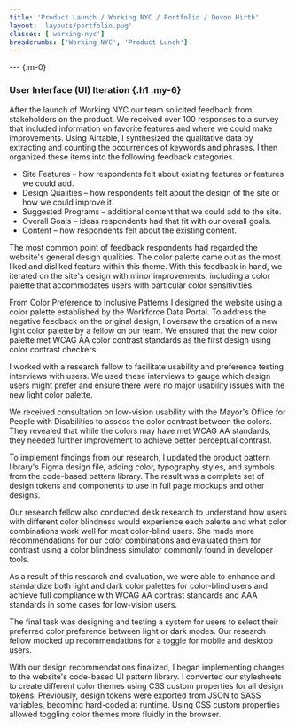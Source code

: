 ```yaml
---
title: 'Product Launch / Working NYC / Portfolio / Devon Hirth'
layout: 'layouts/portfolio.pug'
classes: ['working-nyc']
breadcrumbs: ['Working NYC', 'Product Lunch']
---
```


--- {.m-0}

### User Interface (UI) Iteration {.h1 .my-6}

After the launch of Working NYC our team solicited feedback from stakeholders on the product. We received over 100 responses to a survey that included information on favorite features and where we could make improvements. Using Airtable, I synthesized the qualitative data by extracting and counting the occurrences of keywords and phrases. I then organized these items into the following feedback categories.

* Site Features – how respondents felt about existing features or features we could add.
* Design Qualities – how respondents felt about the design of the site or how we could improve it.
* Suggested Programs – additional content that we could add to the site.
* Overall Goals – ideas respondents had that fit with our overall goals.
* Content – how respondents felt about the existing content.

The most common point of feedback respondents had regarded the website's general design qualities. The color palette came out as the most liked and disliked feature within this theme. With this feedback in hand, we iterated on the site's design with minor improvements, including a color palette that accommodates users with particular color sensitivities.

From Color Preference to Inclusive Patterns
I designed the website using a color palette established by the Workforce Data Portal. To address the negative feedback on the original design, I oversaw the creation of a new light color palette by a fellow on our team. We ensured that the new color palette met WCAG AA color contrast standards as the first design using color contrast checkers.

I worked with a research fellow to facilitate usability and preference testing interviews with users. We used these interviews to gauge which design users might prefer and ensure there were no major usability issues with the new light color palette.

We received consultation on low-vision usability with the Mayor's Office for People with Disabilities to assess the color contrast between the colors. They revealed that while the colors may have met WCAG AA standards, they needed further improvement to achieve better perceptual contrast.

To implement findings from our research, I updated the product pattern library's Figma design file, adding color, typography styles, and symbols from the code-based pattern library. The result was a complete set of design tokens and components to use in full page mockups and other designs.

Our research fellow also conducted desk research to understand how users with different color blindness would experience each palette and what color combinations work well for most color-blind users. She made more recommendations for our color combinations and evaluated them for contrast using a color blindness simulator commonly found in developer tools.

As a result of this research and evaluation, we were able to enhance and standardize both light and dark color palettes for color-blind users and achieve full compliance with WCAG AA contrast standards and AAA standards in some cases for low-vision users.

The final task was designing and testing a system for users to select their preferred color preference between light or dark modes. Our research fellow mocked up recommendations for a toggle for mobile and desktop users.

With our design recommendations finalized, I began implementing changes to the website's code-based UI pattern library. I converted our stylesheets to create different color themes using CSS custom properties for all design tokens. Previously, design tokens were exported from JSON to SASS variables, becoming hard-coded at runtime. Using CSS custom properties allowed toggling color themes more fluidly in the browser.